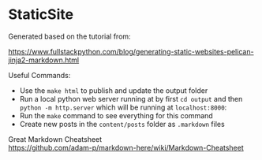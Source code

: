 # StaticSite

Generated based on the tutorial from: <br>

https://www.fullstackpython.com/blog/generating-static-websites-pelican-jinja2-markdown.html

Useful Commands:

* Use the ```make html``` to publish and update the output folder
* Run a local python web server running at by first ```cd output``` and then ```python -m http.server``` which will be running at ```localhost:8000```:
* Run the ```make``` command to see everything for this command
* Create new posts in the ```content/posts``` folder as ```.markdown``` files

Great Markdown Cheatsheet  
https://github.com/adam-p/markdown-here/wiki/Markdown-Cheatsheet
